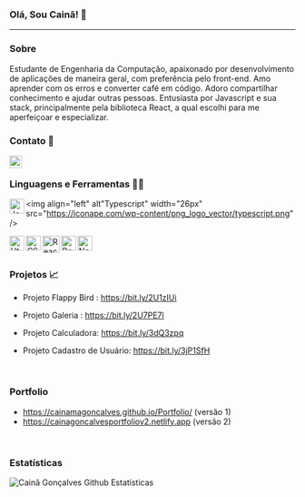 ### Olá, Sou Cainã! 👋

---

### Sobre

<p> Estudante de Engenharia da Computação, apaixonado por desenvolvimento de aplicações de maneira geral, com preferência pelo front-end. Amo aprender com os erros e converter café em código. Adoro compartilhar conhecimento e ajudar outras pessoas. Entusiasta por Javascript e sua stack, principalmente pela biblioteca React, a qual escolhi para me aperfeiçoar e especializar. </p>


### Contato 📲

[<img align="left"  width="22px" src="https://cdn.jsdelivr.net/npm/simple-icons@3.4.0/icons/linkedin.svg" />](https://www.linkedin.com/in/cainã-gonçalves-42128614b/)


<br />

### Linguagens e Ferramentas 🔨🔧

<img align="left" alt="Javascript" width="26px" src="https://upload.wikimedia.org/wikipedia/commons/thumb/9/99/Unofficial_JavaScript_logo_2.svg/480px-Unofficial_JavaScript_logo_2.svg.png" />

<img align="left" alt"Typescript" width="26px" src="https://iconape.com/wp-content/png_logo_vector/typescript.png" />

<img align="left" alt="Html" width="26px" src="https://cdn.pixabay.com/photo/2017/08/05/11/16/logo-2582748_1280.png" />

<img align="left" alt="CSS" width="26px" src="https://cdn.pixabay.com/photo/2017/08/05/11/16/logo-2582747_1280.png" />

<img align="left" alt="React Native" width="30px" src="https://appmasters.io/static/react-47ce6e77f039020ee2e76a10c1e988e9.png" />

<img align="left" alt="Bootstrap" width="26px" src="https://img.icons8.com/color/452/bootstrap.png" />

<img align="left" alt="NodeJS" width="26px" src="https://cdn3.iconfinder.com/data/icons/popular-services-brands/512/node-512.png" />


<br />
<br />

### Projetos 📈

  - Projeto Flappy Bird : https://bit.ly/2U1zIUi
  
  - Projeto Galeria : https://bit.ly/2U7PE7l
  
  - Projeto Calculadora: https://bit.ly/3dQ3zpq

  - Projeto Cadastro de Usuário: https://bit.ly/3jP1SfH

<br />

### Portfolio
  
  - https://cainamagoncalves.github.io/Portfolio/ (versão 1)
  - https://cainagoncalvesportfoliov2.netlify.app (versão 2)

<br />

### Estatísticas

<img align="left" alt="Cainã Gonçalves Github Estatísticas" src="https://github-readme-stats.vercel.app/api?username=cainamagoncalves&show_icons=true&hide_border=true" />

<br />
<br />
